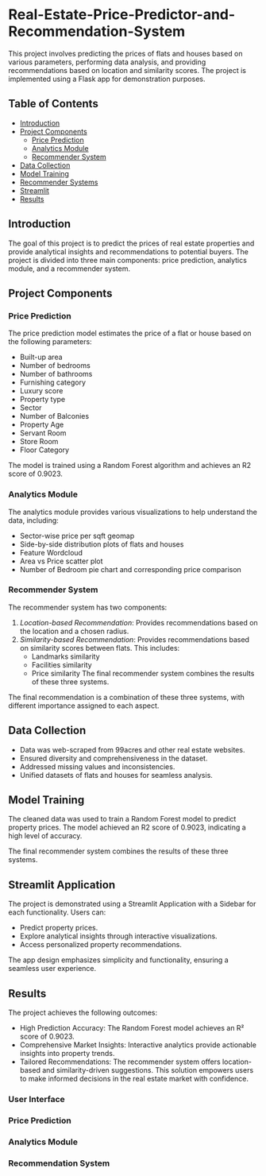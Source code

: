 # Real-Estate-Price-Predictor-and-Recommendation-System

This project involves predicting the prices of flats and houses based on various parameters, performing data analysis, and providing recommendations based on location and similarity scores. The project is implemented using a Flask app for demonstration purposes.

## Table of Contents

- [Introduction](#introduction)
- [Project Components](#project-components)
  - [Price Prediction](#price-prediction)
  - [Analytics Module](#analytics-module)
  - [Recommender System](#recommender-system)
- [Data Collection](#data-collection)
- [Model Training](#model-training)
- [Recommender Systems](#recommender-systems)
- [Streamlit](#streamlit-app)
- [Results](#results)

## Introduction

The goal of this project is to predict the prices of real estate properties and provide analytical insights and recommendations to potential buyers. The project is divided into three main components: price prediction, analytics module, and a recommender system.

## Project Components

### Price Prediction

The price prediction model estimates the price of a flat or house based on the following parameters:
- Built-up area
- Number of bedrooms
- Number of bathrooms
- Furnishing category
- Luxury score
- Property type
- Sector
- Number of Balconies
- Property Age
- Servant Room
- Store Room
- Floor Category

The model is trained using a Random Forest algorithm and achieves an R2 score of 0.9023.

### Analytics Module

The analytics module provides various visualizations to help understand the data, including:
- Sector-wise price per sqft geomap
- Side-by-side distribution plots of flats and houses
- Feature Wordcloud
- Area vs Price scatter plot
- Number of Bedroom pie chart and corresponding price comparison

### Recommender System

The recommender system has two components:
1. *Location-based Recommendation*: Provides recommendations based on the location and a chosen radius.
2. *Similarity-based Recommendation*: Provides recommendations based on similarity scores between flats. This includes:
   - Landmarks similarity
   - Facilities similarity
   - Price similarity
     The final recommender system combines the results of these three systems.

The final recommendation is a combination of these three systems, with different importance assigned to each aspect.

## Data Collection

* Data was web-scraped from 99acres and other real estate websites.
* Ensured diversity and comprehensiveness in the dataset.
* Addressed missing values and inconsistencies.
* Unified datasets of flats and houses for seamless analysis.

## Model Training

The cleaned data was used to train a Random Forest model to predict property prices. The model achieved an R2 score of 0.9023, indicating a high level of accuracy.

The final recommender system combines the results of these three systems.

## Streamlit Application

The project is demonstrated using a Streamlit Application with a Sidebar for each functionality. Users can:
- Predict property prices.
- Explore analytical insights through interactive visualizations.
- Access personalized property recommendations.

The app design emphasizes simplicity and functionality, ensuring a seamless user experience.

## Results

The project achieves the following outcomes:

* High Prediction Accuracy: The Random Forest model achieves an R² score of 0.9023.
* Comprehensive Market Insights: Interactive analytics provide actionable insights into property trends.
* Tailored Recommendations: The recommender system offers location-based and similarity-driven suggestions.
This solution empowers users to make informed decisions in the real estate market with confidence.

### User Interface

### Price Prediction

### Analytics Module

### Recommendation System

